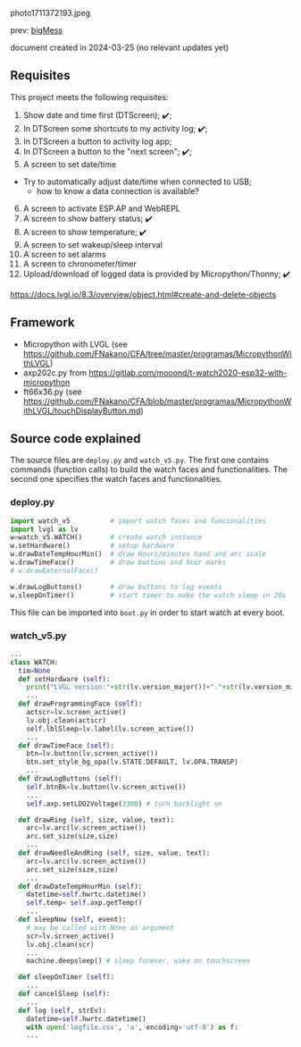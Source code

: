 photo1711372193.jpeg

prev: [bigMess](../bigMess.md)

document created in 2024-03-25 (no relevant updates yet)

## Requisites

This project meets the following requisites:

1. Show date and time first (DTScreen); :heavy_check_mark:;
2. In DTScreen some shortcuts to my activity log; :heavy_check_mark:;
3. In DTScreen a button to activity log app;
4. In DTScreen a button to the "next screen"; :heavy_check_mark:;
5. A screen to set date/time
  - Try to automatically adjust date/time when connected to USB;
    - how to know a data connection is available?
6. A screen to activate ESP.AP and WebREPL
7. A screen to show battery status; :heavy_check_mark:
8. A screen to show temperature; :heavy_check_mark:
9. A screen to set wakeup/sleep interval
10. A screen to set alarms
11. A screen to chronometer/timer
12. Upload/download of logged data is provided by Micropython/Thonny; :heavy_check_mark:

https://docs.lvgl.io/8.3/overview/object.html#create-and-delete-objects

## Framework

- Micropython with LVGL (see https://github.com/FNakano/CFA/tree/master/programas/MicropythonWithLVGL)
- axp202c.py from https://gitlab.com/mooond/t-watch2020-esp32-with-micropython
- ft66x36.py (see https://github.com/FNakano/CFA/blob/master/programas/MicropythonWithLVGL/touchDisplayButton.md)

## Source code explained

The source files are  `deploy.py` and `watch_v5.py`. The first one contains commands (function calls) to build the watch faces and functionalities. The second one specifies the watch faces and functionalities. 

### deploy.py

```python
import watch_v5          # import watch faces and funcionalities
import lvgl as lv
w=watch_v5.WATCH()       # create watch instance
w.setHardware()          # setup hardware 
w.drawDateTempHourMin()  # draw Hours/minutes hand and arc scale
w.drawTimeFace()         # draw buttons and hour marks
# w.drawExternalFace()

w.drawLogButtons()       # draw buttons to log events
w.sleepOnTimer()         # start timer to make the watch sleep in 20s

```

This file can be imported into `boot.py` in order to start watch at every boot.

### watch_v5.py

```python
...
class WATCH:
  tim=None
  def setHardware (self):
    print("LVGL version:"+str(lv.version_major())+"."+str(lv.version_minor()))
    ...
  def drawProgrammingFace (self):
    actscr=lv.screen_active()
    lv.obj.clean(actscr)
    self.lblSleep=lv.label(lv.screen_active())
    ...
  def drawTimeFace (self):
    btn=lv.button(lv.screen_active())
    btn.set_style_bg_opa(lv.STATE.DEFAULT, lv.OPA.TRANSP)
    ...
  def drawLogButtons (self):
    self.btnBk=lv.button(lv.screen_active())
    ...
    self.axp.setLDO2Voltage(3300) # turn backlight on

  def drawRing (self, size, value, text):
    arc=lv.arc(lv.screen_active())
    arc.set_size(size,size)
    ...    
  def drawNeedleAndRing (self, size, value, text):
    arc=lv.arc(lv.screen_active())
    arc.set_size(size,size)
    ...
  def drawDateTempHourMin (self):
    datetime=self.hwrtc.datetime()
    self.temp= self.axp.getTemp()
    ...
  def sleepNow (self, event):
    # may be called with None as argument
    scr=lv.screen_active()
    lv.obj.clean(scr)
    ...
    machine.deepsleep() # sleep forever, wake on touchscreen 

  def sleepOnTimer (self):
    ...
  def cancelSleep (self):
    ...
  def log (self, strEv):
    datetime=self.hwrtc.datetime()
    with open('logfile.csv', 'a', encoding='utf-8') as f:
    ...

```
